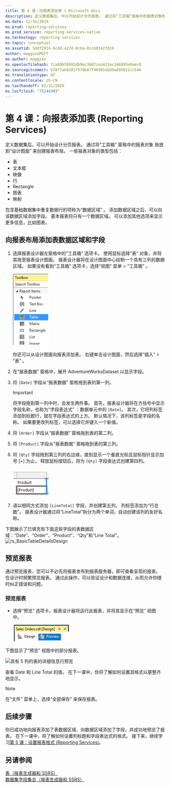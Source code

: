```yaml
---
title: 第 4 课：向报表添加表 | Microsoft Docs
description: 定义数据集后，可以开始设计分页报表。 通过将“工具箱”窗格中的报表对象拖放到“设计图面”来创建报表布局。
ms.date: 12/16/2019
ms.prod: reporting-services
ms.prod_service: reporting-services-native
ms.technology: reporting-services
ms.topic: conceptual
ms.assetid: 5ddf2914-bcdd-427d-8cba-0ccb8342f819
author: maggiesMSFT
ms.author: maggies
ms.openlocfilehash: fca89bf8992db9ec3b07cea422ec146993e8aec8
ms.sourcegitcommit: b78f7ab9281f570b87f96991ebd9a095812cc546
ms.translationtype: HT
ms.contentlocale: zh-CN
ms.lasthandoff: 01/31/2020
ms.locfileid: "75244303"
---
```

# <a name="lesson-4-add-a-table-to-the-report-reporting-services"></a>第 4 课：向报表添加表 (Reporting Services)

定义数据集后，可以开始设计分页报表。 通过将“工具箱”  窗格中的报表对象  拖放到“设计图面”  来创建报表布局。 一些报表对象的类型包括：

- 表
- 文本框
- 映像
- 行
- Rectangle
- 图表
- 映射

包含基础数据集中重复数据行的项称为“数据区域”  。 添加数据区域之后，可以向该数据区域添加字段。 基本报表将只有一个数据区域。 可以添加其他选项来显示更多信息，比如图表。

## <a name="add-a-table-data-region-and-fields-to-a-report-layout"></a>向报表布局添加表数据区域和字段

1. 选择报表设计器左窗格中的“工具箱”  选项卡。 使用鼠标选择“表”  对象，并将其拖至报表设计图面。 报表设计器将在设计图面中心绘制一个具有三列的数据区域。 如果没有看到“工具箱”  选项卡，选择“视图”  菜单 > “工具箱”  。

    ![ssrs_ssdt_addtable](media/ssrs-ssdt-addtable.png)

    你还可以从设计图面向报表添加表。 右键单击设计图面，然后选择“插入”   > “表”  。

2. 在“报表数据”  窗格中，展开 AdventureWorksDataset 以显示字段。

3. 将 `[Date]` 字段从“报表数据”  窗格拖到表的第一列。

    > [!IMPORTANT]
    > 将字段拖到第一列中时，会发生两件事。 首先，报表设计器将在方括号中显示字段名称，也称为“字段表达式”  ：数据单元中的 `[Date]`。 其次，它将列标签添加到标题行，就在字段表达式的上方。 默认情况下，该列标签是字段的名称。 如果要更改列标签，可以选择它并键入一个新值。

4. 将 `[Order]` 字段从“报表数据”  窗格拖到表的第二列。

5. 将 `[Product]` 字段从“报表数据”  窗格拖到表的第三列。

6. 将 `[Qty]` 字段拖到第三列的右边缘，直到显示一个垂直光标且鼠标指针显示加号 [+] 为止。 释放鼠标按钮后，将为 `[Qty]` 字段表达式创建第四列。

    ![ssrs_tutorial_addcolumn](media/ssrs-tutorial-addcolumn.png)

7. 请以相同方式添加 `[LineTotal]` 字段，并创建第五列。 列标签添加为“行总数”。 报表设计器通过将“LineTotal”拆分为两个单词，自动创建该列的友好名称。

下图展示了已填充有下面这些字段的表数据区域：“Date”、“Order”、“Product”、“Qty”和“Line Total”。
![rs_BasicTableDetailsDesign](media/rs-basictabledetailsdesign.png)

## <a name="preview-your-report"></a>预览报表

通过预览报表，您可以不必先将报表发布到报表服务器，即可查看呈现的报表。 在设计时频繁预览报表。 通过此操作，可以验证设计和数据连接，从而允许你随时纠正错误和问题。

### <a name="to-preview-a-report"></a>预览报表

- 选择“预览”  选项卡。报表设计器将运行此报表，并将其显示在“预览”  视图中。

    ![ssrs_ssdt_preview](media/ssrs-ssdt-preview.png)

下图显示了“预览”  视图中的部分报表。

   ![具有 5 列的表的详细信息行预览](media/rs-basictabledetailspreview.png "具有 5 列的表的详细信息行预览")

查看 Date 和 Line Total 的值。 在下一课中，你将了解如何设置其格式以更整齐地显示。

> [!NOTE]
> 在“文件”  菜单上，选择“全部保存”  来保存报表。

## <a name="next-steps"></a>后续步骤

你已成功地向报表添加了表数据区域、向数据区域添加了字段，并成功地预览了报表。 在下一课中，将了解如何设置列标题和字段表达式的格式。 接下来，继续学习[第 5 课：设置报表格式 &#40;Reporting Services&#41;](lesson-5-formatting-a-report-reporting-services.md)。
  
## <a name="see-also"></a>另请参阅

[表（报表生成器和 SSRS）](report-design/tables-report-builder-and-ssrs.md)  
[数据集字段集合（报表生成器和 SSRS）](report-data/dataset-fields-collection-report-builder-and-ssrs.md)  
